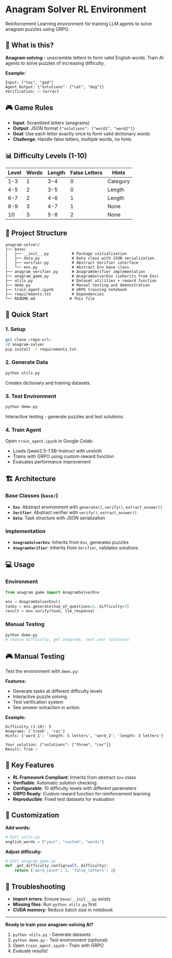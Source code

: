 # Anagram Solver RL Environment

Reinforcement Learning environment for training LLM agents to solve anagram puzzles using GRPO.

## 🎯 What is this?

**Anagram solving** - unscramble letters to form valid English words. Train AI agents to solve puzzles of increasing difficulty.

**Example:**
```
Input: ["tac", "god"] 
Agent Output: {"solutions": ["cat", "dog"]}
Verification: ✅ Correct
```

## 🎮 Game Rules

- **Input**: Scrambled letters (anagrams)
- **Output**: JSON format `{"solutions": ["word1", "word2"]}`
- **Goal**: Use each letter exactly once to form valid dictionary words
- **Challenge**: Handle false letters, multiple words, no hints

## 📊 Difficulty Levels (1-10)

| Level | Words | Length | False Letters | Hints |
|-------|-------|--------|---------------|-------|
| 1-3   | 1     | 3-4    | 0             | Category |
| 4-5   | 2     | 3-5    | 0             | Length |
| 6-7   | 2     | 4-6    | 1             | Length |
| 8-9   | 3     | 4-7    | 1             | None |
| 10    | 3     | 5-8    | 2             | None |

## 📁 Project Structure

```
anagram-solver/
├── base/
│   ├── __init__.py          # Package initialization
│   ├── data.py              # Data class with JSON serialization
│   ├── verifier.py          # Abstract Verifier interface
│   └── env.py               # Abstract Env base class
├── anagram_verifier.py      # AnagramVerifier implementation
├── anagram_game.py          # AnagramSolverEnv (inherits from Env)
├── utils.py                 # Dataset utilities + reward function
├── demo.py                  # Manual testing and demonstration
├── train_agent.ipynb        # GRPO training notebook
├── requirements.txt         # Dependencies
└── README.md               # This file
```

## 🚀 Quick Start

### 1. Setup
```bash
git clone <repo-url>
cd anagram-solver
pip install -r requirements.txt
```

### 2. Generate Data
```bash
python utils.py
```
Creates dictionary and training datasets.

### 3. Test Environment
```bash
python demo.py
```
Interactive testing - generate puzzles and test solutions.

### 4. Train Agent
Open `train_agent.ipynb` in Google Colab:
- Loads Qwen2.5-1.5B-Instruct with unsloth
- Trains with GRPO using custom reward function
- Evaluates performance improvement

## 🏗️ Architecture

### Base Classes (`base/`)
- **`Env`**: Abstract environment with `generate()`, `verify()`, `extract_answer()`
- **`Verifier`**: Abstract verifier with `verify()`, `extract_answer()`
- **`Data`**: Task structure with JSON serialization

### Implementation
- **`AnagramSolverEnv`**: Inherits from `Env`, generates puzzles
- **`AnagramVerifier`**: Inherits from `Verifier`, validates solutions

## 💻 Usage

### Environment
```python
from anagram_game import AnagramSolverEnv

env = AnagramSolverEnv()
tasks = env.generate(num_of_questions=5, difficulty=7)
result = env.verify(task, llm_response)
```

### Manual Testing
```python
python demo.py
# Choose difficulty, get anagrams, test your solutions
```

## 🎮 Manual Testing

Test the environment with `demo.py`:

**Features:**
- Generate tasks at different difficulty levels
- Interactive puzzle solving
- Test verification system
- See answer extraction in action

**Example:**
```
Difficulty (1-10): 5
Anagrams: ['treeh', 'rac']
Hints: {'word_1': 'length: 5 letters', 'word_2': 'length: 3 letters'}

Your solution: {"solutions": ["three", "car"]}
Result: True ✅
```

## 🎯 Key Features

- **RL Framework Compliant**: Inherits from abstract `Env` class
- **Verifiable**: Automatic solution checking
- **Configurable**: 10 difficulty levels with different parameters
- **GRPO Ready**: Custom reward function for reinforcement learning
- **Reproducible**: Fixed test datasets for evaluation

## 🔧 Customization

**Add words:**
```python
# Edit utils.py
english_words = ["your", "custom", "words"]
```

**Adjust difficulty:**
```python
# Edit anagram_game.py
def _get_difficulty_config(self, difficulty):
    return {'word_count': 3, 'false_letters': 2}
```

## 🚨 Troubleshooting

- **Import errors**: Ensure `base/__init__.py` exists
- **Missing files**: Run `python utils.py` first
- **CUDA memory**: Reduce batch size in notebook

---

**Ready to train your anagram-solving AI?**

1. `python utils.py` - Generate datasets
2. `python demo.py` - Test environment (optional)
3. Open `train_agent.ipynb` - Train with GRPO
4. Evaluate results!